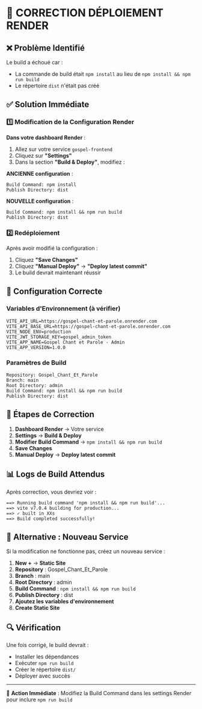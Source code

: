# 🚨 CORRECTION DÉPLOIEMENT RENDER

## ❌ Problème Identifié
Le build a échoué car :
- La commande de build était `npm install` au lieu de `npm install && npm run build`
- Le répertoire `dist` n'était pas créé

## ✅ Solution Immédiate

### 1️⃣ Modification de la Configuration Render

**Dans votre dashboard Render** :
1. Allez sur votre service `gospel-frontend`
2. Cliquez sur **"Settings"**
3. Dans la section **"Build & Deploy"**, modifiez :

**ANCIENNE configuration** :
```
Build Command: npm install
Publish Directory: dist
```

**NOUVELLE configuration** :
```
Build Command: npm install && npm run build
Publish Directory: dist
```

### 2️⃣ Redéploiement

Après avoir modifié la configuration :
1. Cliquez **"Save Changes"**
2. Cliquez **"Manual Deploy"** → **"Deploy latest commit"**
3. Le build devrait maintenant réussir

## 🔧 Configuration Correcte

### Variables d'Environnement (à vérifier)
```
VITE_API_URL=https://gospel-chant-et-parole.onrender.com
VITE_API_BASE_URL=https://gospel-chant-et-parole.onrender.com
VITE_NODE_ENV=production
VITE_JWT_STORAGE_KEY=gospel_admin_token
VITE_APP_NAME=Gospel Chant et Parole - Admin
VITE_APP_VERSION=1.0.0
```

### Paramètres de Build
```
Repository: Gospel_Chant_Et_Parole
Branch: main
Root Directory: admin
Build Command: npm install && npm run build
Publish Directory: dist
```

## 🎯 Étapes de Correction

1. **Dashboard Render** → Votre service
2. **Settings** → **Build & Deploy**
3. **Modifier Build Command** → `npm install && npm run build`
4. **Save Changes**
5. **Manual Deploy** → **Deploy latest commit**

## 📊 Logs de Build Attendus

Après correction, vous devriez voir :
```
==> Running build command 'npm install && npm run build'...
==> vite v7.0.4 building for production...
==> ✓ built in XXs
==> Build completed successfully!
```

## 🚀 Alternative : Nouveau Service

Si la modification ne fonctionne pas, créez un nouveau service :

1. **New +** → **Static Site**
2. **Repository** : Gospel_Chant_Et_Parole
3. **Branch** : main
4. **Root Directory** : admin
5. **Build Command** : `npm install && npm run build`
6. **Publish Directory** : dist
7. **Ajoutez les variables d'environnement**
8. **Create Static Site**

## 🔍 Vérification

Une fois corrigé, le build devrait :
- Installer les dépendances
- Exécuter `npm run build`
- Créer le répertoire `dist/`
- Déployer avec succès

---

🎯 **Action Immédiate** : Modifiez la Build Command dans les settings Render pour inclure `npm run build`
